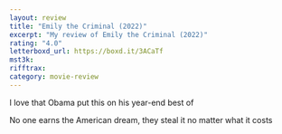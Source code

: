 ```yaml
---
layout: review
title: "Emily the Criminal (2022)"
excerpt: "My review of Emily the Criminal (2022)"
rating: "4.0"
letterboxd_url: https://boxd.it/3ACaTf
mst3k:
rifftrax:
category: movie-review
---
```


I love that Obama put this on his year-end best of

No one earns the American dream, they steal it no matter what it costs
